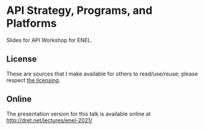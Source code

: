 # API Strategy, Programs, and Platforms

Slides for API Workshop for ENEL.


## License

These are sources that I make available for others to read/use/reuse; please respect [the licensing](../LICENSE).


## Online

The presentation version for this talk is available online at http://dret.net/lectures/enel-2021/
